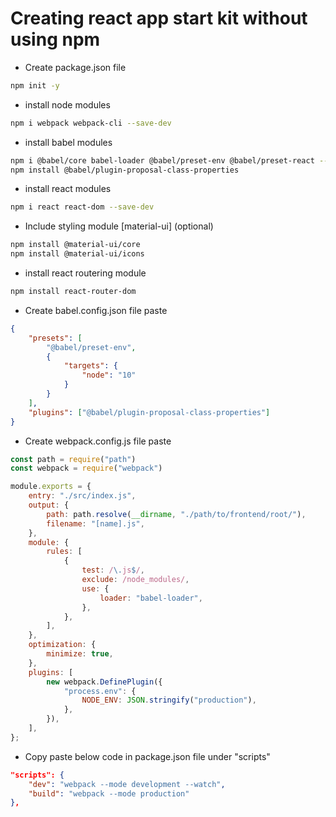 # Creating react app start kit without using npm
- Create package.json file
```bash
npm init -y
```
- install node modules
```bash
npm i webpack webpack-cli --save-dev
```
- install babel modules
```bash
npm i @babel/core babel-loader @babel/preset-env @babel/preset-react --save-dev
npm install @babel/plugin-proposal-class-properties
```
- install react modules
```bash
npm i react react-dom --save-dev
```

- Include styling module [material-ui] (optional)
```bash
npm install @material-ui/core 
npm install @material-ui/icons
```
- install react routering module
```bash
npm install react-router-dom
```
- Create babel.config.json file paste
```json
{
	"presets": [
		"@babel/preset-env",
		{
			"targets": {
				"node": "10"
			}
		}
	],
	"plugins": ["@babel/plugin-proposal-class-properties"]
}
```
- Create webpack.config.js file paste
```js
const path = require("path")
const webpack = require("webpack")

module.exports = {
	entry: "./src/index.js",
	output: {
		path: path.resolve(__dirname, "./path/to/frontend/root/"),
		filename: "[name].js",
	},
	module: {
		rules: [
			{
				test: /\.js$/,
				exclude: /node_modules/,
				use: {
					loader: "babel-loader",
				},
			},
		],
	},
	optimization: {
		minimize: true,
	},
	plugins: [
		new webpack.DefinePlugin({
			"process.env": {
				NODE_ENV: JSON.stringify("production"),
			},
		}),
	],
};
```
- Copy paste below code in package.json file under "scripts"
```json
"scripts": {
	"dev": "webpack --mode development --watch",
	"build": "webpack --mode production"
},
```
